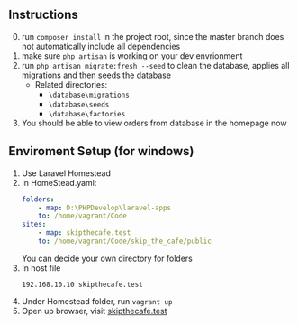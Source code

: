 ## Instructions
0. run `composer install` in the project root, since the master branch does not automatically include all dependencies 
1. make sure `php artisan` is working on your dev envrionment
2. run `php artisan migrate:fresh --seed` to clean the database, applies all migrations and then seeds the database
    * Related directories: 
        * `\database\migrations`
        * `\database\seeds`
        * `\database\factories`
3. You should be able to view orders from database in the homepage now

## Enviroment Setup (for windows)
1. Use Laravel Homestead
2. In HomeStead.yaml:
    ```yaml
    folders:
        - map: D:\PHPDevelop\laravel-apps
        to: /home/vagrant/Code
    sites:
        - map: skipthecafe.test
        to: /home/vagrant/Code/skip_the_cafe/public
    ```
    You can decide your own directory for folders
3. In host file
    ```
    192.168.10.10 skipthecafe.test
    ```
4. Under Homestead folder, run `vagrant up`
5. Open up browser, visit [skipthecafe.test](skipthecafe.test)